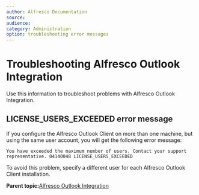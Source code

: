 ```yaml
---
author: Alfresco Documentation
source: 
audience: 
category: Administration
option: troubleshooting error messages
---
```


# Troubleshooting Alfresco Outlook Integration

Use this information to troubleshoot problems with Alfresco Outlook Integration.

## LICENSE\_USERS\_EXCEEDED error message

If you configure the Alfresco Outlook Client on more than one machine, but using the same user account, you will get the following error message:

```
You have exceeded the maximum number of users. Contact your support representative. 04140048 LICENSE_USERS_EXCEEDED
```

To avoid this problem, specify a different user for each Alfresco Outlook Client installation.

**Parent topic:**[Alfresco Outlook Integration](../concepts/Outlook-overview_v1.md)

